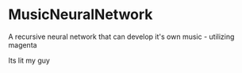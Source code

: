 # MusicNeuralNetwork
A recursive neural network that can develop it's own music - utilizing magenta



Its lit my guy

